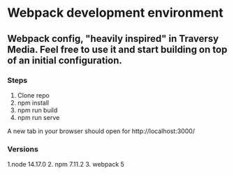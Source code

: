 # Webpack development environment

## Webpack config, "heavily inspired" in Traversy Media. Feel free to use it and start building on top of an initial configuration.

### Steps
1. Clone repo
2. npm install
3. npm run build
4. npm run serve

A new tab in your browser should open for http://localhost:3000/

### Versions
1.node 14.17.0
2. npm 7.11.2
3. webpack 5
